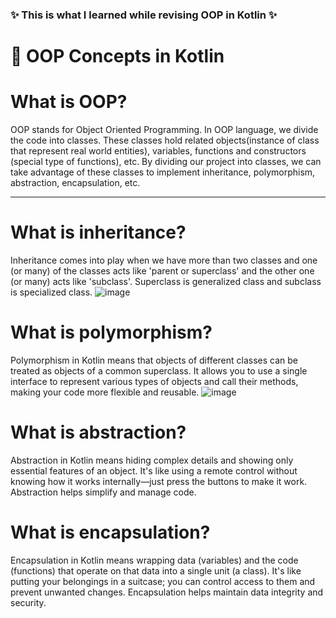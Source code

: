 ### ✨ This is what I learned while revising OOP in Kotlin ✨
# 💫 OOP Concepts in Kotlin

# What is OOP?

OOP stands for Object Oriented Programming. In OOP language, we divide the code into classes. 
These classes hold related objects(instance of class that represent real world entities), variables, functions and constructors (special type of functions), etc. 
By dividing our project into classes, we can take advantage of these classes to implement inheritance, polymorphism, abstraction, encapsulation, etc. 

--- 

# What is inheritance?
Inheritance comes into play when we have more than two classes and one (or many) of the classes acts like 'parent or superclass' and the other one (or many) acts like 'subclass'. 
Superclass is generalized class and subclass is specialized class.
![image](https://github.com/TanviS001/KotlinOOPConcepts/assets/145559687/268fa5d9-c75b-40db-b95a-e8ee6aea3ee0)

# What is polymorphism?
Polymorphism in Kotlin means that objects of different classes can be treated as objects of a common superclass. 
It allows you to use a single interface to represent various types of objects and call their methods, making your code more flexible and reusable.
![image](https://github.com/TanviS001/KotlinOOPConcepts/assets/145559687/b13e5282-db6b-4976-b8ae-eb3637078953)


# What is abstraction?
Abstraction in Kotlin means hiding complex details and showing only essential features of an object. 
It's like using a remote control without knowing how it works internally—just press the buttons to make it work. 
Abstraction helps simplify and manage code.

# What is encapsulation?
Encapsulation in Kotlin means wrapping data (variables) and the code (functions) that operate on that data into a single unit (a class). 
It's like putting your belongings in a suitcase; you can control access to them and prevent unwanted changes. 
Encapsulation helps maintain data integrity and security.

